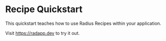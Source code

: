 # Recipe Quickstart

This quickstart teaches how to use Radius Recipes within your application.

Visit https://radapp.dev to try it out.
